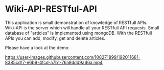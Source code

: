 # Wiki-API-RESTful-API
This application is small demonstration of knowledge of RESTfull APIs. Wiki-API is the server which will handle all your RESTfull API requests. Small database of "articles" is implemented using mongoDB. With the RESTfull APIs you can add, modify, get and delete articles.

Please have a look at the demo:


https://user-images.githubusercontent.com/108271899/192011681-8385cd17-e6b9-4fcd-a7b1-76a8ddd9a46a.mp4

